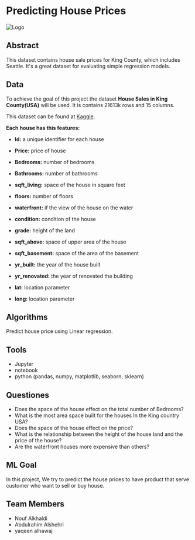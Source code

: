 # Predicting House Prices
![Logo](https://www.arazistan.com/wp-content/uploads/2020/07/Property-Prices-Crash-in-Pakistan.jpg)


   
   
  

## Abstract

This dataset contains house sale prices for King County, which includes Seattle. It's a great dataset for evaluating simple regression models.

## Data

To achieve the goal of this project the dataset **House Sales in King County(USA)** will be used. It is contains 21613k rows and 15 columns. 

This dataset can be found at [Kaggle](https://www.kaggle.com/harlfoxem/housesalesprediction/download).



**Each house has this features:**

-  **Id:** a unique identifier for each house
- **Price:** price of house                                   
- **Bedrooms:** number of bedrooms                          
- **Bathrooms:** number of bathrooms                         
- **sqft_living:** space of the house in square feet                          
- **floors:** number of floors                        
- **waterfront:** if the view of the house on the water                          
- **condition:** condition of the house                           
- **grade:** height of the land     
- **sqft_above:** space of upper area of the house                      
- **sqft_basement:** space of the area of the basement                              
- **yr_built:** the year of the house built                              
- **yr_renovated:** the year of renovated the building                           
- **lat:** location parameter 


- **long:** location parameter
                                      

## Algorithms 

Predict house price using Linear regression.


## Tools

- Jupyter
- notebook
- python (pandas, numpy, matplotlib, seaborn, sklearn)


## Questiones  
- Does the space of the house effect on the total number of Bedrooms?
- What is the most area space built for the houses In the King country USA?
- Does the space of the house effect on the price?
- What is the relationship between the height of the house land and the price of the house?
- Are the waterfront houses more expensive than others?


## ML Goal 

In this project, We try to predict the house prices to have product that serve customer who want to sell or buy house.
## Team Members 
- Nouf Alkhaldi
- Abdulrahim Alshehri
- yaqeen alhawaj


